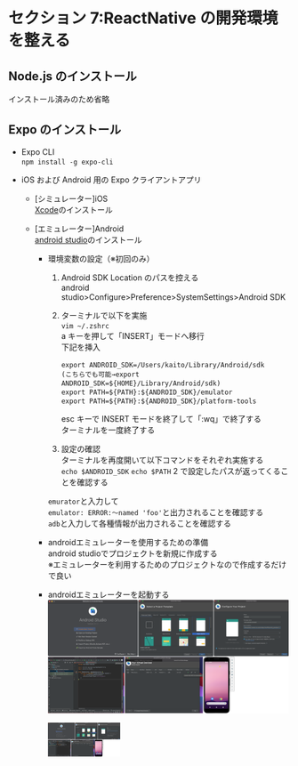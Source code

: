 # セクション 7:ReactNative の開発環境を整える

## Node.js のインストール

インストール済みのため省略

## Expo のインストール

- Expo CLI  
  `npm install -g expo-cli`
- iOS および Android 用の Expo クライアントアプリ

  - [シミュレーター]iOS  
    [Xcode](https://apps.apple.com/app/xcode/id497799835)のインストール
  - [エミュレーター]Android  
    [android studio](https://developer.android.com/studio?hl=ja)のインストール

    - 環境変数の設定（※初回のみ）

      1. Android SDK Location のパスを控える  
         android studio>Configure>Preference>SystemSettings>Android SDK
      2. ターミナルで以下を実施  
         `vim ~/.zshrc`  
         a キーを押して「INSERT」モードへ移行  
         下記を挿入

         ```
         export ANDROID_SDK=/Users/kaito/Library/Android/sdk
         (こちらでも可能→export ANDROID_SDK=${HOME}/Library/Android/sdk)
         export PATH=${PATH}:${ANDROID_SDK}/emulator
         export PATH=${PATH}:${ANDROID_SDK}/platform-tools
         ```

         esc キーで INSERT モードを終了して「:wq」で終了する  
          ターミナルを一度終了する

      3. 設定の確認  
         ターミナルを再度開いて以下コマンドをそれぞれ実施する  
         `echo $ANDROID_SDK`
         `echo $PATH`
         2 で設定したパスが返ってくることを確認する

      `emurator`と入力して  
       `emulator: ERROR:〜named 'foo'`と出力されることを確認する  
       `adb`と入力して各種情報が出力されることを確認する    
    - androidエミュレーターを使用するための準備   
      android studioでプロジェクトを新規に作成する    
      ※エミュレーターを利用するためのプロジェクトなので作成するだけで良い   
    - androidエミュレーターを起動する   
      <img src="./image/androidエミュレーターの起動.png">



      
      <img src="./image/androidエミュレーターの起動.png" width=30%>


